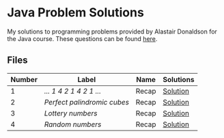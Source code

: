 # Java Problem Solutions

My solutions to programming problems provided by Alastair Donaldson for the Java course.
These questions can be found [here](https://github.com/afd/ProgrammingIITutorialQuestions/blob/master/README.md).

## Files
|Number    | Label                       | Name         | Solutions                      |
|----------|-----------------------------|--------------|--------------------------------|
     1     | *... 1 4 2 1 4 2 1 ...*     | Recap        | [Solution](https://github.com/matthewgiles/imperial_java_adf_problems/blob/master/src/Terminate.java) |
     2     | *Perfect palindromic cubes* | Recap        | [Solution](https://github.com/matthewgiles/imperial_java_adf_problems/blob/master/src/PalindromicCubes.java) |
     3     | *Lottery numbers*           | Recap        | [Solution](https://github.com/matthewgiles/imperial_java_adf_problems/blob/master/src/Lottery.java) |
     4     | *Random numbers*            | Recap        | [Solution](https://github.com/matthewgiles/imperial_java_adf_problems/blob/master/src/RandomGen.java) |
